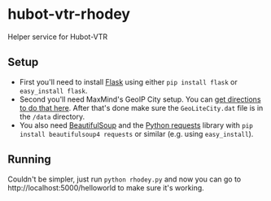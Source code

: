 hubot-vtr-rhodey
================

Helper service for Hubot-VTR

## Setup
* First you'll need to install [Flask](http://flask.pocoo.org/) using either ```pip install flask``` or ```easy_install flask```.
* Second you'll need MaxMind's GeoIP City setup. You can [get directions to do that here](http://dev.maxmind.com/geoip/legacy/install/city/). After that's done make sure the ```GeoLiteCity.dat``` file is in the ```/data``` directory.
* You also need [BeautifulSoup](http://www.crummy.com/software/BeautifulSoup/) and the [Python requests](http://requests.readthedocs.org/en/latest/) library with ```pip install beautifulsoup4 requests``` or similar (e.g. using ```easy_install```).

## Running
Couldn't be simpler, just run ```python rhodey.py``` and now you can go to http://localhost:5000/helloworld to make sure it's working.
